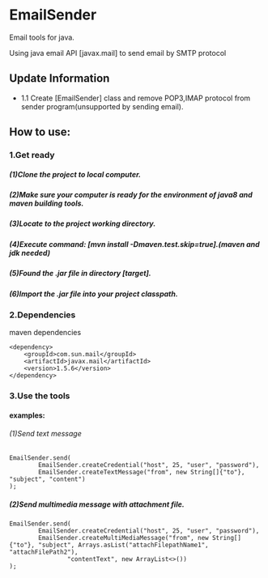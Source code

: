 # EmailSender
Email tools for java.

Using java email API [javax.mail] to send email by SMTP protocol

## Update Information
- 1.1
Create [EmailSender] class and remove POP3,IMAP protocol from sender program(unsupported by sending email). 

## How to use:

### 1.Get ready

##### (1)Clone the project to local computer.

##### (2)Make sure your computer is ready for the environment of java8 and maven building tools.

##### (3)Locate to the project working directory.

##### (4)Execute command: **[mvn install -Dmaven.test.skip=true]**.(maven and jdk needed)

##### (5)Found the .jar file in directory [target].

##### (6)Import the .jar file into your project classpath.

### 2.Dependencies
maven dependencies
```
<dependency>
	<groupId>com.sun.mail</groupId>
	<artifactId>javax.mail</artifactId>
	<version>1.5.6</version>
</dependency>
```

### 3.Use the tools

#### examples:

###### (1)Send text message

```
EmailSender.send(
        EmailSender.createCredential("host", 25, "user", "password"),
        EmailSender.createTextMessage("from", new String[]{"to"}, "subject", "content")
);
```


##### (2)Send multimedia message with attachment file.

```
EmailSender.send(
        EmailSender.createCredential("host", 25, "user", "password"),
        EmailSender.createMultiMediaMessage("from", new String[]{"to"}, "subject", Arrays.asList("attachFilepathName1", "attachFilePath2"),
                "contentText", new ArrayList<>())
);
```

